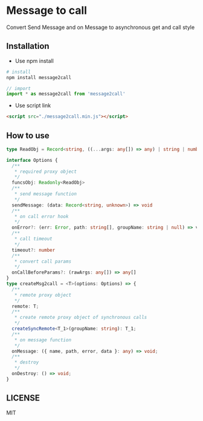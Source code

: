 # Message to call

Convert Send Message and on Message to asynchronous get and call style

## Installation

- Use npm install

```bash
# install
npm install message2call
```

```js
// import
import * as message2call from 'message2call'
```

- Use script link

```html
<script src="./message2call.min.js"></script>
```

## How to use

```ts
type ReadObj = Record<string, ((...args: any[]) => any) | string | number | object>

interface Options {
  /**
   * required proxy object
   */
  funcsObj: Readonly<ReadObj>
  /**
   * send message function
   */
  sendMessage: (data: Record<string, unknown>) => void
  /**
   * on call error hook
   */
  onError?: (err: Error, path: string[], groupName: string | null) => viod
  /**
   * call timeout
   */
  timeout?: number
  /**
   * convert call params
   */
  onCallBeforeParams?: (rawArgs: any[]) => any[]
}
type createMsg2call = <T>(options: Options) => {
  /**
   * remote proxy object
   */
  remote: T;
  /**
   * create remote proxy object of synchronous calls
   */
  createSyncRemote<T_1>(groupName: string): T_1;
  /**
   * on message function
   */
  onMessage: ({ name, path, error, data }: any) => void;
  /**
   * destroy
   */
  onDestroy: () => void;
}
```

<!-- ## CHANGELOG

See [CHANGELOG.md](https://github.com/lyswhut/message2call/blob/master/CHANGELOG.md) -->

## LICENSE

MIT
